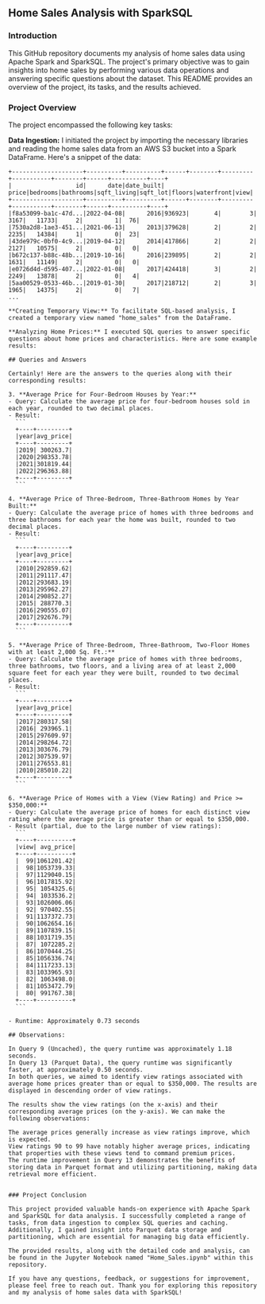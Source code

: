 ## Home Sales Analysis with SparkSQL

### Introduction

This GitHub repository documents my analysis of home sales data using Apache Spark and SparkSQL. The project's primary objective was to gain insights into home sales by performing various data operations and answering specific questions about the dataset. This README provides an overview of the project, its tasks, and the results achieved.

### Project Overview

The project encompassed the following key tasks:

**Data Ingestion:** I initiated the project by importing the necessary libraries and reading the home sales data from an AWS S3 bucket into a Spark DataFrame. Here's a snippet of the data:

   ```
   +--------------------+----------+----------+------+--------+---------+-----------+--------+------+----------+----+
   |                  id|      date|date_built| price|bedrooms|bathrooms|sqft_living|sqft_lot|floors|waterfront|view|
   +--------------------+----------+----------+------+--------+---------+-----------+--------+------+----------+----+
   |f8a53099-ba1c-47d...|2022-04-08|      2016|936923|       4|        3|       3167|   11733|     2|         1|  76|
   |7530a2d8-1ae3-451...|2021-06-13|      2013|379628|       2|        2|       2235|   14384|     1|         0|  23|
   |43de979c-0bf0-4c9...|2019-04-12|      2014|417866|       2|        2|       2127|   10575|     2|         0|   0|
   |b672c137-b88c-48b...|2019-10-16|      2016|239895|       2|        2|       1631|   11149|     2|         0|   0|
   |e0726d4d-d595-407...|2022-01-08|      2017|424418|       3|        2|       2249|   13878|     2|         0|   4|
   |5aa00529-0533-46b...|2019-01-30|      2017|218712|       2|        3|       1965|   14375|     2|         0|   7|
   ...

**Creating Temporary View:** To facilitate SQL-based analysis, I created a temporary view named "home_sales" from the DataFrame.

**Analyzing Home Prices:** I executed SQL queries to answer specific questions about home prices and characteristics. Here are some example results:

 ## Queries and Answers

Certainly! Here are the answers to the queries along with their corresponding results:

3. **Average Price for Four-Bedroom Houses by Year:**
   - Query: Calculate the average price for four-bedroom houses sold in each year, rounded to two decimal places.
   - Result:
     ```
     +----+---------+
     |year|avg_price|
     +----+---------+
     |2019| 300263.7|
     |2020|298353.78|
     |2021|301819.44|
     |2022|296363.88|
     +----+---------+
     ```

4. **Average Price of Three-Bedroom, Three-Bathroom Homes by Year Built:**
   - Query: Calculate the average price of homes with three bedrooms and three bathrooms for each year the home was built, rounded to two decimal places.
   - Result:
     ```
     +----+---------+
     |year|avg_price|
     +----+---------+
     |2010|292859.62|
     |2011|291117.47|
     |2012|293683.19|
     |2013|295962.27|
     |2014|290852.27|
     |2015| 288770.3|
     |2016|290555.07|
     |2017|292676.79|
     +----+---------+
     ```

5. **Average Price of Three-Bedroom, Three-Bathroom, Two-Floor Homes with at least 2,000 Sq. Ft.:**
   - Query: Calculate the average price of homes with three bedrooms, three bathrooms, two floors, and a living area of at least 2,000 square feet for each year they were built, rounded to two decimal places.
   - Result:
     ```
     +----+---------+
     |year|avg_price|
     +----+---------+
     |2017|280317.58|
     |2016| 293965.1|
     |2015|297609.97|
     |2014|298264.72|
     |2013|303676.79|
     |2012|307539.97|
     |2011|276553.81|
     |2010|285010.22|
     +----+---------+
     ```

6. **Average Price of Homes with a View (View Rating) and Price >= $350,000:**
   - Query: Calculate the average price of homes for each distinct view rating where the average price is greater than or equal to $350,000.
   - Result (partial, due to the large number of view ratings):
     ```
     +----+----------+
     |view| avg_price|
     +----+----------+
     |  99|1061201.42|
     |  98|1053739.33|
     |  97|1129040.15|
     |  96|1017815.92|
     |  95| 1054325.6|
     |  94| 1033536.2|
     |  93|1026006.06|
     |  92| 970402.55|
     |  91|1137372.73|
     |  90|1062654.16|
     |  89|1107839.15|
     |  88|1031719.35|
     |  87| 1072285.2|
     |  86|1070444.25|
     |  85|1056336.74|
     |  84|1117233.13|
     |  83|1033965.93|
     |  82| 1063498.0|
     |  81|1053472.79|
     |  80| 991767.38|
     +----+----------+
     ```

   - Runtime: Approximately 0.73 seconds

## Observations:

In Query 9 (Uncached), the query runtime was approximately 1.18 seconds.
In Query 13 (Parquet Data), the query runtime was significantly faster, at approximately 0.50 seconds.
In both queries, we aimed to identify view ratings associated with average home prices greater than or equal to $350,000. The results are displayed in descending order of view ratings.

The results show the view ratings (on the x-axis) and their corresponding average prices (on the y-axis). We can make the following observations:

The average prices generally increase as view ratings improve, which is expected.
View ratings 90 to 99 have notably higher average prices, indicating that properties with these views tend to command premium prices.
The runtime improvement in Query 13 demonstrates the benefits of storing data in Parquet format and utilizing partitioning, making data retrieval more efficient.


### Project Conclusion

This project provided valuable hands-on experience with Apache Spark and SparkSQL for data analysis. I successfully completed a range of tasks, from data ingestion to complex SQL queries and caching. Additionally, I gained insight into Parquet data storage and partitioning, which are essential for managing big data efficiently.

The provided results, along with the detailed code and analysis, can be found in the Jupyter Notebook named "Home_Sales.ipynb" within this repository.

If you have any questions, feedback, or suggestions for improvement, please feel free to reach out. Thank you for exploring this repository and my analysis of home sales data with SparkSQL!
